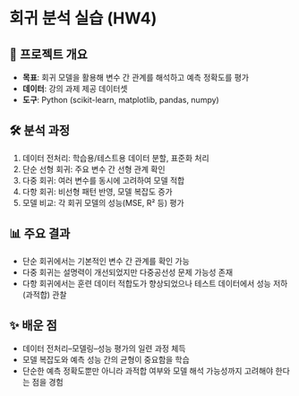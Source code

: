 # 회귀 분석 실습 (HW4)

## 📌 프로젝트 개요
- **목표**: 회귀 모델을 활용해 변수 간 관계를 해석하고 예측 정확도를 평가 
- **데이터**: 강의 과제 제공 데이터셋 
- **도구**: Python (scikit-learn, matplotlib, pandas, numpy) 

## 🛠 분석 과정
1. 데이터 전처리: 학습용/테스트용 데이터 분할, 표준화 처리
2. 단순 선형 회귀: 주요 변수 간 선형 관계 확인
3. 다중 회귀: 여러 변수를 동시에 고려하여 모델 적합
4. 다항 회귀: 비선형 패턴 반영, 모델 복잡도 증가
5. 모델 비교: 각 회귀 모델의 성능(MSE, R² 등) 평가

## 📊 주요 결과
- 단순 회귀에서는 기본적인 변수 간 관계를 확인 가능
- 다중 회귀는 설명력이 개선되었지만 다중공선성 문제 가능성 존재
- 다항 회귀에서는 훈련 데이터 적합도가 향상되었으나 테스트 데이터에서 성능 저하(과적합) 관찰 

## ✨ 배운 점
- 데이터 전처리–모델링–성능 평가의 일련 과정 체득
- 모델 복잡도와 예측 성능 간의 균형이 중요함을 학습
- 단순한 예측 정확도뿐만 아니라 과적합 여부와 모델 해석 가능성까지 고려해야 한다는 점을 경험  
